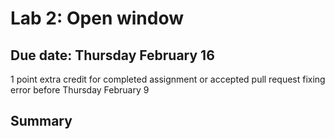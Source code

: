 # Lab 2: Open window

## Due date: Thursday February 16

1 point extra credit for completed assignment or accepted pull request fixing error before Thursday February 9

## Summary
